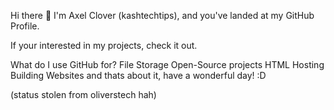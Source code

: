 Hi there 👋
I'm Axel Clover (kashtechtips), and you've landed at my GitHub Profile.

If your interested in my projects, check it out.

What do I use GitHub for?
File Storage
Open-Source projects
HTML Hosting
Building Websites
and thats about it, have a wonderful day! :D

(status stolen from oliverstech hah)
